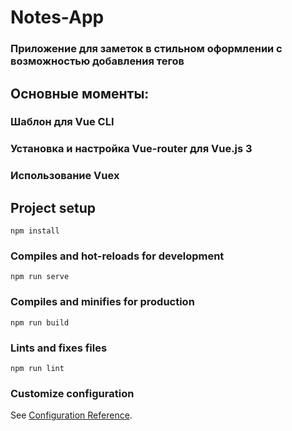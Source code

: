 # Notes-App

### Приложение для заметок в стильном оформлении с возможностью добавления тегов

## Основные моменты:
### Шаблон для Vue CLI
### Установка и настройка Vue-router для Vue.js 3
### Использование Vuex

## Project setup
```
npm install
```

### Compiles and hot-reloads for development
```
npm run serve
```

### Compiles and minifies for production
```
npm run build
```

### Lints and fixes files
```
npm run lint
```

### Customize configuration
See [Configuration Reference](https://cli.vuejs.org/config/).
